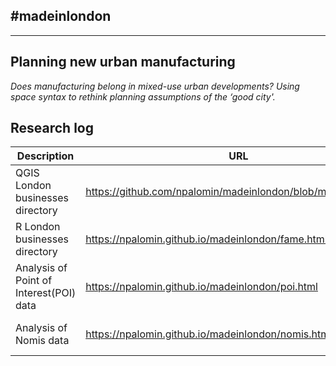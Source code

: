 ## #madeinlondon
---
## Planning new urban manufacturing

*Does manufacturing belong in mixed-use urban developments? Using
space syntax to rethink planning assumptions of the ‘good city'.*

## Research log

|Description|URL|Date|
|---|---|---|
|QGIS London businesses directory|https://github.com/npalomin/madeinlondon/blob/master/AUX.md |15-10-18|
|R London businesses directory|https://npalomin.github.io/madeinlondon/fame.html  |15-10-18|
|Analysis of Point of Interest(POI) data|https://npalomin.github.io/madeinlondon/poi.html |28-10-18|
|Analysis of Nomis data|https://npalomin.github.io/madeinlondon/nomis.html |29-10-18 |



